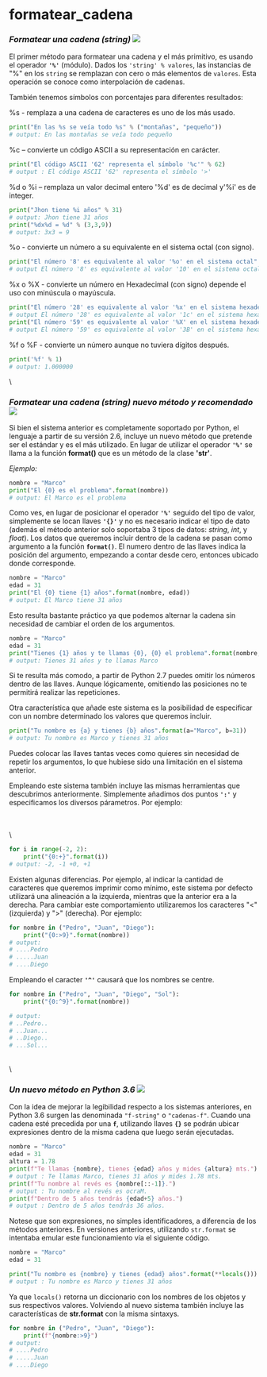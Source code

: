 # formatear\_cadena

### _Formatear una cadena (string)_ ![](../assets/img/python\(144x144\).png)

El primer método para formatear una cadena y el más primitivo, es usando el operador **`'%'`** (módulo). Dados los `'string' % valores`, las instancias de "%" en los `string` se remplazan con cero o más elementos de `valores`. Esta operación se conoce como interpolación de cadenas.

También tenemos símbolos con porcentajes para diferentes resultados:

%s - remplaza a una cadena de caracteres es uno de los más usado.

```py
print("En las %s se veía todo %s" % ("montañas", "pequeño"))
# output: En las montañas se veía todo pequeño
```

%c – convierte un código ASCII a su representación en carácter.

```py
print("El código ASCII '62' representa el símbolo '%c'" % 62)
# output : El código ASCII '62' representa el símbolo '>' 
```

%d o %i – remplaza un valor decimal entero '%d' es de decimal y'%i' es de integer.

```py
print("Jhon tiene %i años" % 31)
# output: Jhon tiene 31 años
print("%dx%d = %d" % (3,3,9))
# output: 3x3 = 9
```

%o - convierte un número a su equivalente en el sistema octal (con signo).

```py
print("El número '8' es equivalente al valor '%o' en el sistema octal" % 8)
# output El número '8' es equivalente al valor '10' en el sistema octal
```

%x o %X - convierte un número en Hexadecimal (con signo) depende el uso con minúscula o mayúscula.

```py
print("El número '28' es equivalente al valor '%x' en el sistema hexadecimal" % 28)
# output El número '28' es equivalente al valor '1c' en el sistema hexadecimal
print("El número '59' es equivalente al valor '%X' en el sistema hexadecimal" % 59)
# output El número '59' es equivalente al valor '3B' en el sistema hexadecimal
```

%f o %F - convierte un número aunque no tuviera dígitos después.

```py
print('%f' % 1)
# output: 1.000000
```

\


### _Formatear una cadena (string) nuevo método y recomendado_ ![](../assets/img/python\(144x144\).png)

Si bien el sistema anterior es completamente soportado por Python, el lenguaje a partir de su versión 2.6, incluye un nuevo método que pretende ser el estándar y es el más utilizado. En lugar de utilizar el operador **`'%'`** se llama a la función **format()** que es un método de la clase **'str'**.

_Ejemplo:_

```py
nombre = "Marco"
print("El {0} es el problema".format(nombre))
# output: El Marco es el problema
```

Como ves, en lugar de posicionar el operador **`'%'`** seguido del tipo de valor, simplemente se locan llaves **`'{}'`** y no es necesario indicar el tipo de dato (además el método anterior solo soportaba 3 tipos de datos: _string_, _int_, y _float_). Los datos que queremos incluir dentro de la cadena se pasan como argumento a la función **`format()`**. El numero dentro de las llaves indica la posición del argumento, empezando a contar desde cero, entonces ubicado donde corresponde.

```py
nombre = "Marco"
edad = 31
print("El {0} tiene {1} años".format(nombre, edad))
# output: El Marco tiene 31 años
```

Esto resulta bastante práctico ya que podemos alternar la cadena sin necesidad de cambiar el orden de los argumentos.

```py
nombre = "Marco"
edad = 31
print("Tienes {1} años y te llamas {0}, {0} el problema".format(nombre, edad))
# output: Tienes 31 años y te llamas Marco
```

Si te resulta más comodo, a partir de Python 2.7 puedes omitir los números dentro de las llaves. Aunque lógicamente, omitiendo las posiciones no te permitirá realizar las repeticiones.

Otra característica que añade este sistema es la posibilidad de especificar con un nombre determinado los valores que queremos incluir.

```py
print("Tu nombre es {a} y tienes {b} años".format(a="Marco", b=31))
# output: Tu nombre es Marco y tienes 31 años
```

Puedes colocar las llaves tantas veces como quieres sin necesidad de repetir los argumentos, lo que hubiese sido una limitación en el sistema anterior.

Empleando este sistema también incluye las mismas herramientas que descubrimos anteriormente. Simplemente añadimos dos puntos **`':'`** y especificamos los diversos párametros. Por ejemplo:

\
\
\


```py
for i in range(-2, 2):
    print("{0:+}".format(i))
# output: -2, -1 +0, +1
```

Existen algunas diferencias. Por ejemplo, al indicar la cantidad de caracteres que queremos imprimir como mínimo, este sistema por defecto utilizará una alineación a la izquierda, mientras que la anterior era a la derecha. Para cambiar este comportamiento utilizaremos los caracteres "<" (izquierda) y ">" (derecha). Por ejemplo:

```py
for nombre in ("Pedro", "Juan", "Diego"):
    print("{0:>9}".format(nombre))
# output: 
# ....Pedro
# .....Juan
# ....Diego
```

Empleando el caracter **`'^'`** causará que los nombres se centre.

```py
for nombre in ("Pedro", "Juan", "Diego", "Sol"):
	print("{0:^9}".format(nombre))

# output: 
# ..Pedro..
# ..Juan...
# ..Diego..
# ...Sol...
```

\
\


### _Un nuevo método en Python 3.6_ ![](../assets/img/python\(144x144\).png)

Con la idea de mejorar la legibilidad respecto a los sistemas anteriores, en Python 3.6 surgen las denominada `"f-string"` o `"cadenas-f"`. Cuando una cadena esté precedida por una **`f`**, utilizando llaves **`{}`** se podrán ubicar expresiones dentro de la misma cadena que luego serán ejecutadas.

```py
nombre = "Marco"
edad = 31
altura = 1.78
print(f"Te llamas {nombre}, tienes {edad} años y mides {altura} mts.")
# output : Te llamas Marco, tienes 31 años y mides 1.78 mts.
print(f"Tu nombre al revés es {nombre[::-1]}.")
# output : Tu nombre al revés es ocraM.
print(f"Dentro de 5 años tendrás {edad+5} años.")
# output : Dentro de 5 años tendrás 36 años.
```

Notese que son expresiones, no simples identificadores, a diferencia de los métodos anteriores. En versiones anteriores, utilizando `str.format` se intentaba emular este funcionamiento vía el siguiente código.

```py
nombre = "Marco"
edad = 31

print("Tu nombre es {nombre} y tienes {edad} años".format(**locals()))
# output : Tu nombre es Marco y tienes 31 años
```

Ya que `locals()` retorna un diccionario con los nombres de los objetos y sus respectivos valores. Volviendo al nuevo sistema también incluye las características de **str.format** con la misma sintaxys.

```python
for nombre in ("Pedro", "Juan", "Diego"):
	print(f"{nombre:>9}")
# output: 
# ....Pedro
# .....Juan
# ....Diego
```
